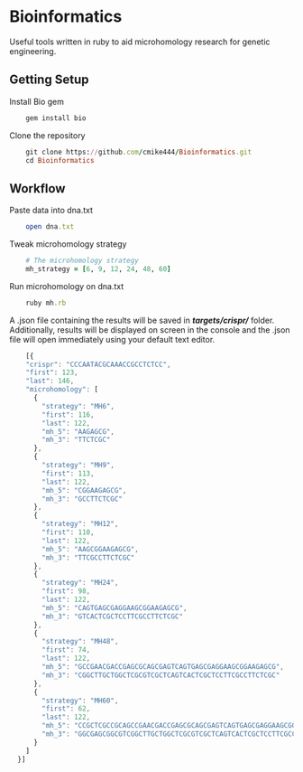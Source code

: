 # Bioinformatics
Useful tools written in ruby to aid microhomology research for genetic engineering.

## Getting Setup

Install Bio gem
```ruby
    gem install bio
```

Clone the repository 
```ruby
    git clone https://github.com/cmike444/Bioinformatics.git
    cd Bioinformatics
```

## Workflow
Paste data into dna.txt

```ruby
    open dna.txt
```    

Tweak microhomology strategy

```ruby
    # The microhomology strategy
    mh_strategy = [6, 9, 12, 24, 48, 60]
```

Run microhomology on dna.txt

```ruby
    ruby mh.rb
```

A .json file containing the results will be saved in **_targets/crispr/_** folder. Additionally, results will be displayed on screen in the console and the .json file will open immediately using your default text editor.

```javascript
    [{
    "crispr": "CCCAATACGCAAACCGCCTCTCC",
    "first": 123,
    "last": 146,
    "microhomology": [
      {
        "strategy": "MH6",
        "first": 116,
        "last": 122,
        "mh_5": "AAGAGCG",
        "mh_3": "TTCTCGC"
      },
      {
        "strategy": "MH9",
        "first": 113,
        "last": 122,
        "mh_5": "CGGAAGAGCG",
        "mh_3": "GCCTTCTCGC"
      },
      {
        "strategy": "MH12",
        "first": 110,
        "last": 122,
        "mh_5": "AAGCGGAAGAGCG",
        "mh_3": "TTCGCCTTCTCGC"
      },
      {
        "strategy": "MH24",
        "first": 98,
        "last": 122,
        "mh_5": "CAGTGAGCGAGGAAGCGGAAGAGCG",
        "mh_3": "GTCACTCGCTCCTTCGCCTTCTCGC"
      },
      {
        "strategy": "MH48",
        "first": 74,
        "last": 122,
        "mh_5": "GCCGAACGACCGAGCGCAGCGAGTCAGTGAGCGAGGAAGCGGAAGAGCG",
        "mh_3": "CGGCTTGCTGGCTCGCGTCGCTCAGTCACTCGCTCCTTCGCCTTCTCGC"
      },
      {
        "strategy": "MH60",
        "first": 62,
        "last": 122,
        "mh_5": "CCGCTCGCCGCAGCCGAACGACCGAGCGCAGCGAGTCAGTGAGCGAGGAAGCGGAAGAGCG",
        "mh_3": "GGCGAGCGGCGTCGGCTTGCTGGCTCGCGTCGCTCAGTCACTCGCTCCTTCGCCTTCTCGC"
      }
    ]
  }]
```
